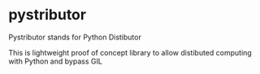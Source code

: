 # pystributor
Pystributor stands for Python Distibutor

This is lightweight proof of concept library to allow distibuted computing with Python and bypass GIL
